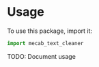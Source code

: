 # Usage

To use this package, import it:

```python
import mecab_text_cleaner
```

TODO: Document usage
